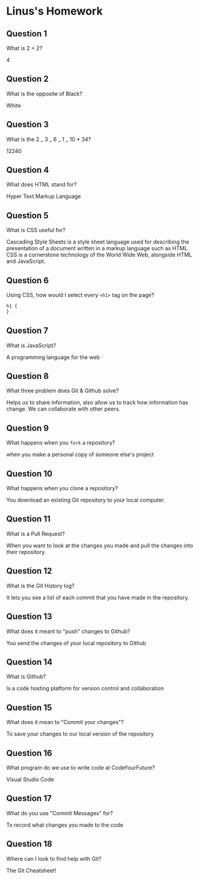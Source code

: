 # Linus's Homework

## Question 1

What is 2 + 2?

4

## Question 2

What is the opposite of Black?

White

## Question 3

What is the 2 _ 3 _ 6 _ 1 _ 10 \* 34?

12240

## Question 4

What does HTML stand for?

Hyper Text Markup Language

## Question 5

What is CSS useful for?

Cascading Style Sheets is a style sheet language used for describing the presentation of a document written in a markup language such as HTML. CSS is a cornerstone technology of the World Wide Web, alongside HTML and JavaScript.

## Question 6

Using CSS, how would I select every `<h1>` tag on the page?

```css
h1 {
}
```

## Question 7

What is JavaScript?

A programming language for the web

## Question 8

What three problem does Git & Github solve?

Helps us to share information, also allow us to track how information has change. We can collaborate with other peers.

## Question 9

What happens when you `fork` a repository?

when you make a personal copy of someone else's project

## Question 10

What happens when you clone a repository?

You download an existing Git repository to your local computer.

## Question 11

What is a Pull Request?

When you want to look at the changes you made and pull the changes into their repository.

## Question 12

What is the Git History log?

It lets you see a list of each commit that you have made in the repository.

## Question 13

What does it meant to "push" changes to Github?

You send the changes of your local repository to Github

## Question 14

What is Github?

Is a code hosting platform for version control and collaboration

## Question 15

What does it mean to "Commit your changes"?

To save your changes to our local version of the repository

## Question 16

What program do we use to write code at CodeYourFuture?

Visual Studio Code

## Question 17

What do you use "Commit Messages" for?

To record what changes you made to the code

## Question 18

Where can I look to find help with Git?

The Git Cheatsheet!
